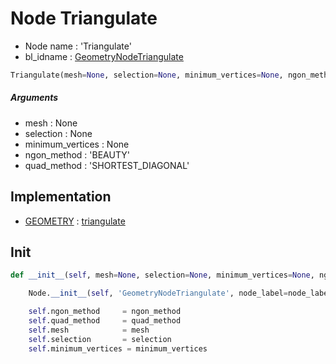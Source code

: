 # Node Triangulate

- Node name : 'Triangulate'
- bl_idname : [GeometryNodeTriangulate](https://docs.blender.org/api/current/bpy.types.GeometryNodeTriangulate.html)


``` python
Triangulate(mesh=None, selection=None, minimum_vertices=None, ngon_method='BEAUTY', quad_method='SHORTEST_DIAGONAL', node_label=None, node_color=None)
```
##### Arguments

- mesh : None
- selection : None
- minimum_vertices : None
- ngon_method : 'BEAUTY'
- quad_method : 'SHORTEST_DIAGONAL'

## Implementation

- [GEOMETRY](/docs/GeoNodes/socket_GEOMETRY.md) : [triangulate](/docs/GeoNodes/socket_GEOMETRY.md#triangulate)

## Init

``` python
def __init__(self, mesh=None, selection=None, minimum_vertices=None, ngon_method='BEAUTY', quad_method='SHORTEST_DIAGONAL', node_label=None, node_color=None):

    Node.__init__(self, 'GeometryNodeTriangulate', node_label=node_label, node_color=node_color)

    self.ngon_method     = ngon_method
    self.quad_method     = quad_method
    self.mesh            = mesh
    self.selection       = selection
    self.minimum_vertices = minimum_vertices
```

